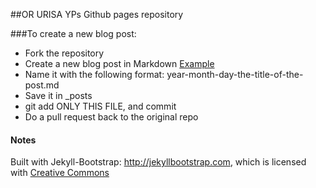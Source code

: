 ##OR URISA YPs Github pages repository

###To create a new blog post:
* Fork the repository
* Create a new blog post in Markdown [Example](https://github.com/plusjade/jekyll-bootstrap/blob/master/_posts/core-samples/2011-12-29-jekyll-introduction.md)
* Name it with the following format: year-month-day-the-title-of-the-post.md
* Save it in _posts
* git add ONLY THIS FILE, and commit
* Do a pull request back to the original repo

#### Notes

Built with Jekyll-Bootstrap: <http://jekyllbootstrap.com>, which is licensed with [Creative Commons](http://creativecommons.org/licenses/by-nc-sa/3.0/)
